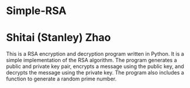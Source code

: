 # Simple-RSA
# Shitai (Stanley) Zhao


This is a RSA encryption and decryption program written in Python. It is a simple implementation of the RSA algorithm. 
The program generates a public and private key pair, encrypts a message using the public key, and decrypts the message using the private key. 
The program also includes a function to generate a random prime number.